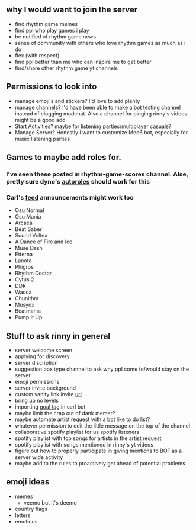 ## why I would want to join the server  

*  find rhythm game memes
*  find ppl who play games i play
*  be notified of rhythm game news
*  sense of community with others who love rhythm games as much as i do
*  flex (with respect)
*  find ppl better than me who can inspire me to get better
*  find/share other rhythm game yt channels

## Permissions to look into  

*  manage emoji's and stickers? I'd love to add plenty
*  manage channels? I'd have been able to make a bot testing channel instead of clogging modchat. Also a channel for pinging rinny's videos might be a good add
*  Start Activities? maybe for listening parties/multiplayer casuals?
*  Manage Server? Honestly I want to customize Mee6 bot, especially for music listening parties

## Games to maybe add roles for.  

### I've seen these posted in rhythm-game-scores channel. Alse, pretty sure dyno's [autoroles](https://wiki.dyno.gg/en/modules/autoroles#how-to-set-up-joinable-ranks) should work for this  
### Carl's [feed](https://docs.carl.gg/utilities/announcements/) announcements might work too


*  Osu Normal
*  Osu Mania
*  Arcaea
*  Beat Saber
*  Sound Voltex
*  A Dance of Fire and Ice
*  Muse Dash
*  Etterna
*  Lanota
*  Phigros
*  Rhythm Doctor
*  Cytus 2
*  DDR
*  Wacca
*  Chunithm
*  Musynx
*  Beatmania
*  Pump It Up

## Stuff to ask rinny in general
* server welcome screen
* applying for discovery
* server discription
* suggestion box type channel to ask why ppl come to/would stay on the server
* emoji permissions
* server invite background
* custom vanity link invite [url](https://invite.gg/)
* bring up no levels
* importing [goal tag](https://docs.carl.gg/tags-and-triggers/collection/) in carl bot
* maybe limit the crap out of dank memer?
* maybe automate artist request with a bot like [to do list](https://top.gg/bot/782105629572464652)?
* whatever permission to edit the little message on the top of the channel
* collaborative spotify playlist for us spotify listeners
* spotify playlist with top songs for artists in the artist request
* spotify playlist with songs mentioned in rinny's yt videos
* figure out how to properly participate in giving mentions to BOF as a server wide activity
* maybe add to the rules to proactively get ahead of potential problems 

## emoji ideas

* memes
  * veemo but it's deemo
* country flags
* letters
* emotions
